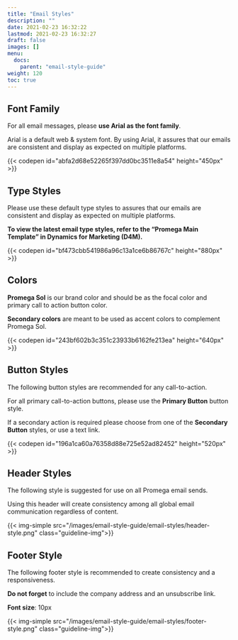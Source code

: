 ```yaml
---
title: "Email Styles"
description: ""
date: 2021-02-23 16:32:22
lastmod: 2021-02-23 16:32:27
draft: false
images: []
menu:
  docs:
    parent: "email-style-guide"
weight: 120
toc: true
---
```


## Font Family
For all email messages, please **use Arial as the font family**.

Arial is a default web & system font. By using Arial, it assures that our emails are consistent and display as expected on multiple platforms.

{{< codepen id="abfa2d68e52265f397dd0bc3511e8a54" height="450px" >}}

## Type Styles
Please use these default type styles to assures that our emails are consistent and display as expected on multiple platforms.

**To view the latest email type styles, refer to the “Promega Main Template” in Dynamics for Marketing (D4M).**

{{< codepen id="bf473cbb541986a96c13a1ce6b86767c" height="880px" >}}

## Colors
**Promega Sol** is our brand color and should be as the focal color and primary call to action button color.

**Secondary colors** are meant to be used as accent colors to complement Promega Sol.

{{< codepen id="243bf602b3c351c23933b6162fe213ea" height="640px" >}}

## Button Styles

The following button styles are recommended for any call-to-action.

For all primary call-to-action buttons, please use the **Primary Button** button style.

If a secondary action is required please choose from one of the **Secondary Button** styles, or use a text link.

{{< codepen id="196a1ca60a76358d88e725e52ad82452" height="520px" >}}

## Header Styles

The following style is suggested for use on all Promega email sends.

Using this header will create consistency among all global email communication regardless of content.

{{< img-simple src="/images/email-style-guide/email-styles/header-style.png" class="guideline-img">}}

## Footer Style
The following footer style is recommended to create consistency and a responsiveness.

**Do not forget** to include the company address and an unsubscribe link.

**Font size**: 10px

{{< img-simple src="/images/email-style-guide/email-styles/footer-style.png" class="guideline-img">}}
